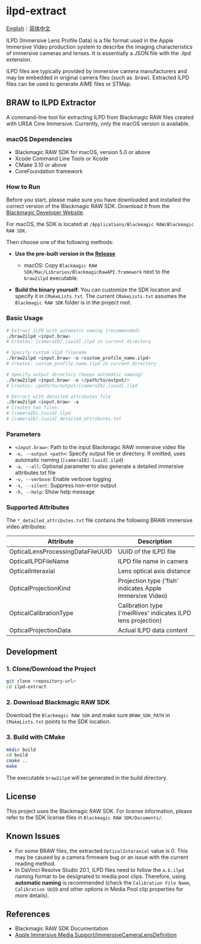 # ilpd-extract

[English](README.md)｜[简体中文](README.zh.md)


ILPD (Immersive Lens Profile Data) is a file format used in the Apple Immersive Video production system to describe the imaging characteristics of immersive cameras and lenses. It is essentially a JSON file with the .ilpd extension.

ILPD files are typically provided by immersive camera manufacturers and may be embedded in original camera files (such as .braw). Extracted ILPD files can be used to generate AIME files or STMap.

## BRAW to ILPD Extractor


A command-line tool for extracting ILPD from Blackmagic RAW files created with URSA Cine Immersive. Currently, only the macOS version is available.

### macOS Dependencies
- Blackmagic RAW SDK for macOS, version 5.0 or above
- Xcode Command Line Tools or Xcode
- CMake 3.10 or above
- CoreFoundation framework

### How to Run

Before you start, please make sure you have downloaded and installed the correct version of the Blackmagic RAW SDK. Download it from the [Blackmagic Developer Website](https://www.blackmagicdesign.com/developer/products/braw/sdk-and-software).

For macOS, the SDK is located at `/Applications/Blackmagic RAW/Blackmagic RAW SDK`.

Then choose one of the following methods:
- **Use the pre-built version in the [Release](https://github.com/xuzhaozheng/ilpd-extract/releases/latest)**
    - macOS: Copy `Blackmagic RAW SDK/Mac/Libraries/BlackmagicRawAPI.framework` next to the `braw2ilpd` executable.

- **Build the binary yourself**: You can customize the SDK location and specify it in `CMakeLists.txt`. The current `CMakeLists.txt` assumes the `Blackmagic RAW SDK` folder is in the project root.

### Basic Usage

```bash
# Extract ILPD with automatic naming (recommended)
./braw2ilpd <input.braw>
# Creates: [cameraID].[uuid].ilpd in current directory

# Specify custom ilpd filename
./braw2ilpd <input.braw> -o <custom_profile_name.ilpd>
# Creates: custom_profile_name.ilpd in current directory

# Specify output directory (keeps automatic naming)
./braw2ilpd <input.braw> -o </path/to/output/>
# Creates: /path/to/output/[cameraID].[uuid].ilpd

# Extract with detailed attributes file
./braw2ilpd <input.braw> -a
# Creates two files:
# [cameraID].[uuid].ilpd
# [cameraID].[uuid]_detailed_attributes.txt
```

### Parameters

- `<input.braw>`: Path to the input Blackmagic RAW immersive video file
- `-o, --output <path>`: Specify output file or directory. If omitted, uses automatic naming (`[cameraID].[uuid].ilpd`)
- `-a, --all`: Optional parameter to also generate a detailed immersive attributes txt file
- `-v, --verbose`: Enable verbose logging
- `-s, --silent`: Suppress non-error output
- `-h, --help`: Show help message

### Supported Attributes

The `*_detailed_attributes.txt` file contains the following BRAW immersive video attributes:

| Attribute | Description |
|-----------|-------------|
| OpticalLensProcessingDataFileUUID | UUID of the ILPD file |
| OpticalILPDFileName | ILPD file name in camera |
| OpticalInteraxial | Lens optical axis distance |
| OpticalProjectionKind | Projection type ('fish' indicates Apple Immersive Video) |
| OpticalCalibrationType | Calibration type ('meiRives' indicates ILPD lens projection) |
| OpticalProjectionData | Actual ILPD data content |

## Development

### 1. Clone/Download the Project
```bash
git clone <repository-url>
cd ilpd-extract
```
### 2. Download Blackmagic RAW SDK

Download the `Blackmagic RAW SDK` and make sure `BRAW_SDK_PATH` in `CMakeLists.txt` points to the SDK location.

### 3. Build with CMake

```bash
mkdir build
cd build
cmake ..
make
```

The executable `braw2ilpd` will be generated in the build directory.

## License

This project uses the Blackmagic RAW SDK. For license information, please refer to the SDK license files in `Blackmagic RAW SDK/Documents/`.


## Known Issues

- For some BRAW files, the extracted `OpticalInteraxial` value is 0. This may be caused by a camera firmware bug or an issue with the current reading method.
- In DaVinci Resolve Studio 20.1, ILPD files need to follow the `a.b.ilpd` naming format to be designated to media pool clips. Therefore, using **automatic naming** is recommended (check the `Calibration File Name`, `Calibration UUID` and other options in Media Pool clip properties for more details).

## References

- Blackmagic RAW SDK Documentation
- [Apple Immersive Media Support/ImmersiveCameraLensDefinition](https://developer.apple.com/documentation/immersivemediasupport/immersivecameralensdefinition)
